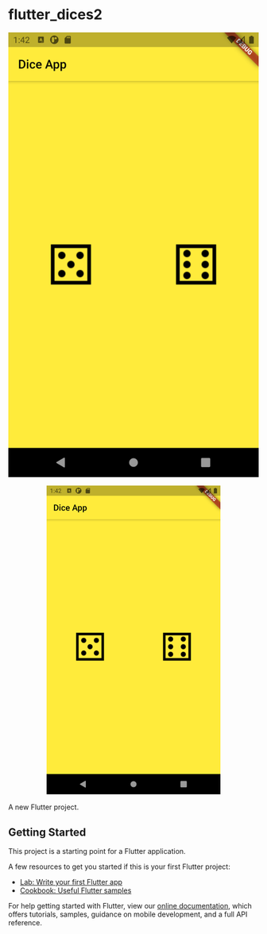 # flutter_dices2

![alt text](https://github.com/VipulDamor/flutter_dices/blob/master/images/Screenshot_1628250374.png?raw=true)

<p align="center">
  <img src="https://github.com/VipulDamor/flutter_dices/blob/master/images/Screenshot_1628250374.png" width="350" title="hover text">
  
</p>


A new Flutter project.

## Getting Started

This project is a starting point for a Flutter application.

A few resources to get you started if this is your first Flutter project:

- [Lab: Write your first Flutter app](https://flutter.dev/docs/get-started/codelab)
- [Cookbook: Useful Flutter samples](https://flutter.dev/docs/cookbook)

For help getting started with Flutter, view our
[online documentation](https://flutter.dev/docs), which offers tutorials,
samples, guidance on mobile development, and a full API reference.
